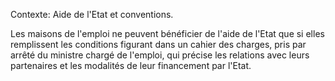 Contexte: Aide de l'Etat et conventions.

Les maisons de l'emploi ne peuvent bénéficier de l'aide de l'Etat que si elles remplissent les conditions figurant dans un cahier des charges, pris par arrêté du ministre chargé de l'emploi, qui précise les relations avec leurs partenaires et les modalités de leur financement par l'Etat.